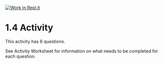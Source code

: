 [![Work in Repl.it](https://classroom.github.com/assets/work-in-replit-14baed9a392b3a25080506f3b7b6d57f295ec2978f6f33ec97e36a161684cbe9.svg)](https://classroom.github.com/online_ide?assignment_repo_id=3269910&assignment_repo_type=AssignmentRepo)
# 1.4 Activity

This activity has 6 questions.  

See Activity Worksheet for information on what needs to be completed for each question.